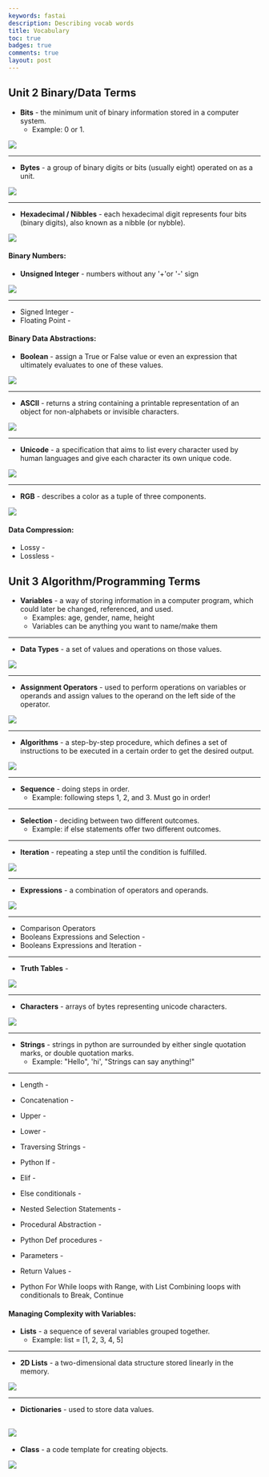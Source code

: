 ```yaml
---
keywords: fastai
description: Describing vocab words
title: Vocabulary 
toc: true 
badges: true
comments: true
layout: post
---
```


## Unit 2 Binary/Data Terms

- **Bits** - the minimum unit of binary information stored in a computer system.
    - Example: 0 or 1.

![]({{site.baseurl}}/images/bits.jpg)

--- 

- **Bytes** - a group of binary digits or bits (usually eight) operated on as a unit.

![]({{site.baseurl}}/images/bytes.jpg)

---

- **Hexadecimal / Nibbles** - each hexadecimal digit represents four bits (binary digits), also known as a nibble (or nybble).

![]({{site.baseurl}}/images/nibble.jpg)

#### Binary Numbers: 

- **Unsigned Integer** -   numbers without any '+'or '-' sign

![]({{site.baseurl}}/images/unsigned.jpg)

---
- Signed Integer - 
- Floating Point - 

#### Binary Data Abstractions: 

- **Boolean** - assign a True or False value or even an expression that ultimately evaluates to one of these values.

![]({{site.baseurl}}/images/boolean.jpg)

---

- **ASCII** - returns a string containing a printable representation of an object for non-alphabets or invisible characters.

![]({{site.baseurl}}/images/character.jpg)

---

- **Unicode** - a specification that aims to list every character used by human languages and give each character its own unique code.


![]({{site.baseurl}}/images/unicode.jpg)

---

- **RGB** - describes a color as a tuple of three components. 

![]({{site.baseurl}}/images/rgb.jpg)

#### Data Compression: 

- Lossy - 
- Lossless - 

## Unit 3 Algorithm/Programming Terms

- **Variables** - a way of storing information in a computer program, which could later be changed, referenced, and used.
    - Examples: age, gender, name, height
    - Variables can be anything you want to name/make them

---

- **Data Types** - a set of values and operations on those values.

![]({{site.baseurl}}/images/data-tables.jpg)

---

- **Assignment Operators** - used to perform operations on variables or operands and assign values to the operand on the left side of the operator.

![]({{site.baseurl}}/images/assignment-operators.jpg)

---

- **Algorithms** - a step-by-step procedure, which defines a set of instructions to be executed in a certain order to get the desired output.

![]({{site.baseurl}}/images/algorithm.jpg)

--- 

- **Sequence** - doing steps in order.
    - Example: following steps 1, 2, and 3. Must go in order!

---

- **Selection** - deciding between two different outcomes. 
    - Example: if else statements offer two different outcomes. 

---

- **Iteration** - repeating a step until the condition is fulfilled.

![]({{site.baseurl}}/images/iteration.jpg)

---
- **Expressions** - a combination of operators and operands. 

![]({{site.baseurl}}/images/expression.jpg)

---
- Comparison Operators 
- Booleans Expressions and Selection - 
- Booleans Expressions and Iteration - 
--- 

- **Truth Tables** - 

![]({{site.baseurl}}/images/truth-tables.jpg)

---

- **Characters** - arrays of bytes representing unicode characters.

![]({{site.baseurl}}/images/character.jpg)

---

- **Strings** - strings in python are surrounded by either single quotation marks, or double quotation marks.
    - Example: "Hello", 'hi', "Strings can say anything!"

---
- Length - 
- Concatenation - 
- Upper - 
- Lower -  
- Traversing Strings - 
- Python If - 
- Elif - 
- Else conditionals -  
- Nested Selection Statements - 
- Procedural Abstraction - 
- Python Def procedures -  
- Parameters - 
- Return Values - 

- Python For While loops with Range, with List
Combining loops with conditionals to Break, Continue

#### Managing Complexity with Variables:  

- **Lists** - a sequence of several variables grouped together. 
    - Example: list = [1, 2, 3, 4, 5]

---

- **2D Lists** - a two-dimensional data structure stored linearly in the memory.

![]({{site.baseurl}}/images/2D.jpg)

---

- **Dictionaries** - used to store data values.

![]({{site.baseurl}}/images/dictionary.jpg)
---

- **Class** - a code template for creating objects.

![]({{site.baseurl}}/images/class.jpg)
